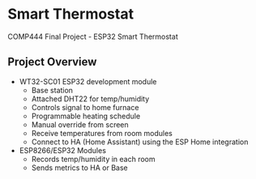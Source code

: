 # Smart Thermostat 

COMP444 Final Project - ESP32 Smart Thermostat

## Project Overview

- WT32-SC01 ESP32 development module
  - Base station
  - Attached DHT22 for temp/humidity
  - Controls signal to home furnace
  - Programmable heating schedule
  - Manual override from screen
  - Receive temperatures from room modules
  - Connect to HA (Home Assistant) using the ESP Home integration
- ESP8266/ESP32 Modules
  - Records temp/humidity in each room
  - Sends metrics to HA or Base
